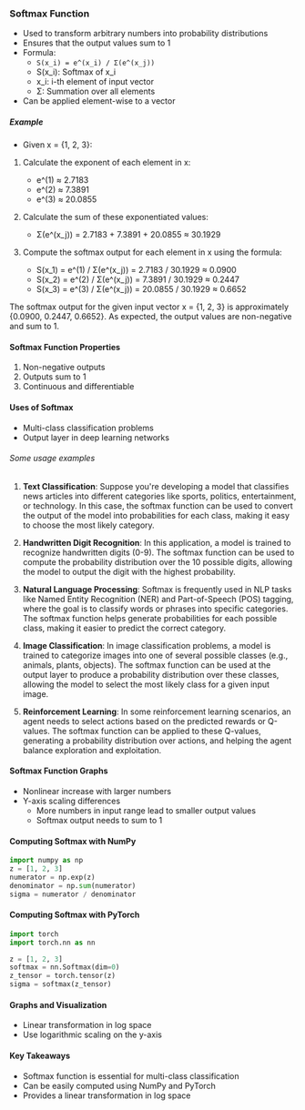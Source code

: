 
### Softmax Function
- Used to transform arbitrary numbers into probability distributions
- Ensures that the output values sum to 1
- Formula: 
    - `S(x_i) = e^(x_i) / Σ(e^(x_j))`
    - S(x_i): Softmax of x_i
    - x_i: i-th element of input vector
    - Σ: Summation over all elements
- Can be applied element-wise to a vector
##### Example
- Given x = {1, 2, 3}:
1.  Calculate the exponent of each element in x:
    
    -   e^(1) ≈ 2.7183
    -   e^(2) ≈ 7.3891
    -   e^(3) ≈ 20.0855
2.  Calculate the sum of these exponentiated values:
    
    -   Σ(e^(x_j)) = 2.7183 + 7.3891 + 20.0855 ≈ 30.1929
3.  Compute the softmax output for each element in x using the formula:
    
    -   S(x_1) = e^(1) / Σ(e^(x_j)) = 2.7183 / 30.1929 ≈ 0.0900
    -   S(x_2) = e^(2) / Σ(e^(x_j)) = 7.3891 / 30.1929 ≈ 0.2447
    -   S(x_3) = e^(3) / Σ(e^(x_j)) = 20.0855 / 30.1929 ≈ 0.6652

The softmax output for the given input vector x = {1, 2, 3} is approximately {0.0900, 0.2447, 0.6652}. As expected, the output values are non-negative and sum to 1.

#### Softmax Function Properties
1. Non-negative outputs
2. Outputs sum to 1
3. Continuous and differentiable

#### Uses of Softmax
- Multi-class classification problems
- Output layer in deep learning networks
###### Some usage examples
1.  **Text Classification**: Suppose you're developing a model that classifies news articles into different categories like sports, politics, entertainment, or technology. In this case, the softmax function can be used to convert the output of the model into probabilities for each class, making it easy to choose the most likely category.
    
2.  **Handwritten Digit Recognition**: In this application, a model is trained to recognize handwritten digits (0-9). The softmax function can be used to compute the probability distribution over the 10 possible digits, allowing the model to output the digit with the highest probability.
    
3.  **Natural Language Processing**: Softmax is frequently used in NLP tasks like Named Entity Recognition (NER) and Part-of-Speech (POS) tagging, where the goal is to classify words or phrases into specific categories. The softmax function helps generate probabilities for each possible class, making it easier to predict the correct category.
    
4.  **Image Classification**: In image classification problems, a model is trained to categorize images into one of several possible classes (e.g., animals, plants, objects). The softmax function can be used at the output layer to produce a probability distribution over these classes, allowing the model to select the most likely class for a given input image.
    
5.  **Reinforcement Learning**: In some reinforcement learning scenarios, an agent needs to select actions based on the predicted rewards or Q-values. The softmax function can be applied to these Q-values, generating a probability distribution over actions, and helping the agent balance exploration and exploitation.

#### Softmax Function Graphs
- Nonlinear increase with larger numbers
- Y-axis scaling differences
    - More numbers in input range lead to smaller output values
    - Softmax output needs to sum to 1

#### Computing Softmax with NumPy
```python
import numpy as np
z = [1, 2, 3]
numerator = np.exp(z)
denominator = np.sum(numerator)
sigma = numerator / denominator
```

#### Computing Softmax with PyTorch
```python
import torch
import torch.nn as nn

z = [1, 2, 3]
softmax = nn.Softmax(dim=0)
z_tensor = torch.tensor(z)
sigma = softmax(z_tensor)
```

#### Graphs and Visualization
- Linear transformation in log space
- Use logarithmic scaling on the y-axis

#### Key Takeaways
- Softmax function is essential for multi-class classification
- Can be easily computed using NumPy and PyTorch
- Provides a linear transformation in log space